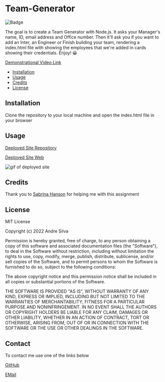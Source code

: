 # Team-Generator

![Badge](https://img.shields.io/badge/AndreGitHub-MIT-green.svg)

The goal is to create a Team Generator with Node.js. It asks your Manager's name, ID, email address and Office number. Then it'll ask you if you want to add an Inter, an Engineer or Finish building your team,  rendering a index.html file with showing the employees that we're added in cards showing their credentials. Enjoy! 😀

[Demonstrational Video Link](https://drive.google.com/file/d/19v3ayAX6MOGLqCADt8jl1YUmlOnr-eD0/view)

- [Installation](#installation)
- [Usage](#usage)
- [Credits](#credits)
- [License](#license)

## Installation

Clone the repository to your local machine and open the index.html file in your browser

## Usage

[Deployed Site Repository](https://github.com/andresilva8624/Html-Generator)

[Deployed Site Web](https://andresilva8624.github.io/Html-Generator/)

![gif of deployed site](/assets/images/website.gif)

## Credits

Thank you to [Sabrina Hanson](https://www.github.com/sabhanson) for helping me with this assignment

## License

MIT License

Copyright (c) 2022 Andre Silva

Permission is hereby granted, free of charge, to any person obtaining a copy
of this software and associated documentation files (the "Software"), to deal
in the Software without restriction, including without limitation the rights
to use, copy, modify, merge, publish, distribute, sublicense, and/or sell
copies of the Software, and to permit persons to whom the Software is
furnished to do so, subject to the following conditions:

The above copyright notice and this permission notice shall be included in all
copies or substantial portions of the Software.

THE SOFTWARE IS PROVIDED "AS IS", WITHOUT WARRANTY OF ANY KIND, EXPRESS OR
IMPLIED, INCLUDING BUT NOT LIMITED TO THE WARRANTIES OF MERCHANTABILITY,
FITNESS FOR A PARTICULAR PURPOSE AND NONINFRINGEMENT. IN NO EVENT SHALL THE
AUTHORS OR COPYRIGHT HOLDERS BE LIABLE FOR ANY CLAIM, DAMAGES OR OTHER
LIABILITY, WHETHER IN AN ACTION OF CONTRACT, TORT OR OTHERWISE, ARISING FROM,
OUT OF OR IN CONNECTION WITH THE SOFTWARE OR THE USE OR OTHER DEALINGS IN THE
SOFTWARE.

## Contact

To contact me use one of the links below

[GitHub](https://www.github.com/andresilva8624)

[EMail](mailto:andresilva8624@gmail.com)
